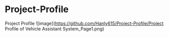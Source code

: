 # Project-Profile
Project Profile
![image](https://github.com/Hanly615/Project-Profile/Project Profile of Vehicle Assistant System_Page1.png)

